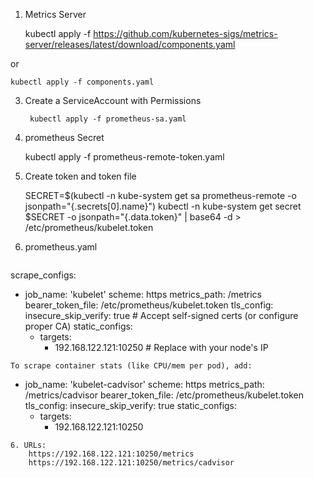 
 1. Metrics Server

    kubectl apply -f https://github.com/kubernetes-sigs/metrics-server/releases/latest/download/components.yaml
    
or

    kubectl apply -f components.yaml
    
 3. Create a ServiceAccount with Permissions

         kubectl apply -f prometheus-sa.yaml

 4. prometheus Secret

    kubectl apply -f prometheus-remote-token.yaml

5.  Create token and token file

    SECRET=$(kubectl -n kube-system get sa prometheus-remote -o jsonpath="{.secrets[0].name}")
 kubectl -n kube-system get secret $SECRET -o jsonpath="{.data.token}" | base64 -d > /etc/prometheus/kubelet.token

 6. prometheus.yaml

    ```
scrape_configs:
  - job_name: 'kubelet'
    scheme: https
    metrics_path: /metrics
    bearer_token_file: /etc/prometheus/kubelet.token
    tls_config:
      insecure_skip_verify: true  # Accept self-signed certs (or configure proper CA)
    static_configs:
      - targets:
          - 192.168.122.121:10250  # Replace with your node's IP
```
To scrape container stats (like CPU/mem per pod), add:
````
- job_name: 'kubelet-cadvisor'
  scheme: https
  metrics_path: /metrics/cadvisor
  bearer_token_file: /etc/prometheus/kubelet.token
  tls_config:
    insecure_skip_verify: true
  static_configs:
    - targets:
        - 192.168.122.121:10250
```
6. URLs:
    https://192.168.122.121:10250/metrics
    https://192.168.122.121:10250/metrics/cadvisor
